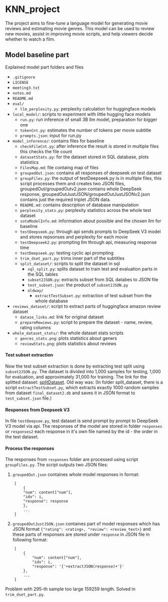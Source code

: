 # KNN_project

The project aims to fine-tune a language model for generating movie reviews and estimating movie genres. This model can be used to review new movies, assist in improving movie scripts, and help viewers decide whether to watch a film. 

## Model baseline part

Explained model part folders and files
- `.gitignore`
- `LICENSE`
- `meeting3.txt`
- `notes.md`
- `README.md`
- `eval/`
  - `llm_perplexity.py`: perplexity calculation for huggingface models
- `local_model/`: scripts to experiment with little hugging face models
  - `run.py`: run inference of small 3B llm model, preparation for bigger one
  - `tokenCnt.py`: estimates the number of 
  tokens per movie subtitle
  - `prompts.json`: input for run.py
- `model_inference/`: contains files for baseline
  - `checkFileCnt.py`: after inference the result is stored in multiple files this checks the file count 
  - `datasetStats.py`: for the dataset stored in SQL database, plots statistics
  - `FilesMap.md`: file containg map of files
  - `groupedOut.json`: contains all responses of deepseek on test dataset
  - `groupFiles.py`: the output of testDeepseek.py is in multiple files, this script processes them and creates two JSON files, groupedOut/groupedOutv2.json contains whole DeepSeek response, groupedOutJustJSON/groupedOutJustJSONv2.json contains just the required triplet JSON data.
  - `README.md`: contains description of database manipulation
  - `perplexity_stats.py`: perplexity statistics across the whole test dataset
  - `sotaModelInfo.md`: information about possible and the chosen llm for baseline
  - `testDeepseek.py`: through api sends prompts to DeepSeek V3 model and stores repsonses and perplexity for each movie
  - `testDeepseek2.py`: prompting llm through api, measuring response time
  - `testDeepseek.py`: testing cyclic api prompting
  - `trim_dset_part.py`: trims inner part of the subtitles
  - `split_dataset/`: scripts to split the dataset in sql
    - `sql_split.py`: splits dataset to train test and evaluation parts in the SQL tables
    - `subset2JSON.py`: extracts subset from SQL databes to JSON file
    - `test_subset.json`: the product of `subset2JSON.py`
    - `oldway/`
      - `extractTestSubset.py`: extraction of test subset from the whole database
- `reviews_dataset/`: script to extract parts of huggingface amazon review dataset
  - `datase_links.md`: link for original dataset
  - `prepareRewiews.py`: script to prepare the dataset - name, review, rating columns
- `whole_dataset_stats/`: the whole dataset stats scripts
  - `genres_stats.png`: plots statistics about geners
  - `reviewStats.png`: plots statistics about reviews

#### Test subset extraction

Now the test subset extraction is done by extracting test split using `subset2JSON.py`. The dataset is divided into 1,000 samples for testing, 1,000 for evaluation, and approximately 31,000 for training. The link for the splitted dataset: [splitDataset](https://akirabox.com/9QWmpZ7XzEB6/file). Old way was: (In folder split_dataset, there is a script `extractTestSubset.py`, which extracts exactly 1000 random samples from dataset `final_dataset2.db` and saves it in JSON format to `test_subset.json` file.)

#### Responses from Deepseek V3
In file `testDeepsee.py`, test dataset is send prompt by prompt to DeepSeek V3 model via api. The responses of the model are stored in folder `responses` or `responses2` each response in it's own file named by the id - the order in the test dataset. 

#### Process the responses
The responses from `responses` folder are processed using script `groupFiles.py`. The script outputs two JSON files:
1. `groupedOut.json` containes whole model responses in format: 
```
    [
        {
        "num": content["num"],
        "idx": i,
        "response": response
        },
        ...
    ]
```

2. `groupedOutJustJSON.json` containes part of model responses which has JSON format `{"rating": <rating>, "review": <review_text>}` and these parts of responses are stored under `response` in JSON file in following format: 
```
    [
        {
            "num": content["num"],
            "idx": i,
            "response": '{'+extractJSON(response)+'}'
        },
        ...
    ]
```

Problem with 295-th sample too large 159259 length. Solved in `trim_dset_part.py`.
